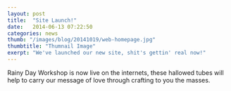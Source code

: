 ```yaml
---
layout: post
title:  "Site Launch!"
date:   2014-06-13 07:22:50
categories: news
thumb: "/images/blog/20141019/web-homepage.jpg"
thumbtitle: "Thumnail Image"
exerpt: "We've launched our new site, shit's gettin' real now!"
---
```


Rainy Day Workshop is now live on the internets, these hallowed tubes will help to carry our message of love through crafting to you the masses.
